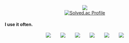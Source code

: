 <div style="text-align: center;">
  <img src="https://github-readme-stats.vercel.app/api?username=HuttTheJAVA&show_icons=true&theme=dark"><br>
  <a href="https://solved.ac/chlghksdyd24">
    <img src="http://mazassumnida.wtf/api/generate_badge?boj=chlghksdyd24" alt="Solved.ac Profile">
  </a>
</div>

#### I use it often.
<div style="display:flex;gap:30px;flex-wrap:wrap;justify-content:center;">
  <img src="https://img.shields.io/badge/Java-007396?style=for-the-badge&logo=Java&logoColor=white">
  <img src="https://img.shields.io/badge/python-3776AB?style=for-the-badge&logo=python&logoColor=white"/>
  <img src="https://img.shields.io/badge/spring-6DB33F?style=for-the-badge&logo=spring&logoColor=white"/>
  <img src="https://img.shields.io/badge/springboot-6DB33F?style=for-the-badge&logo=springboot&logoColor=white"/>
  <img src="https://img.shields.io/badge/MySQL-4479A1?style=for-the-badge&logo=mysql&logoColor=white">
  <img src="https://img.shields.io/badge/Redis-DC382D?style=for-the-badge&logo=redis&logoColor=white"/>
</div>
